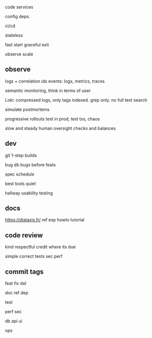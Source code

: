 ---
---
code
services

config
deps.

ci/cd

stateless

fast start
graceful exit

observe
scale

## observe
logs + correlation ids
events: logs, metrics, traces

semantic monitoring, think in terms of user

Loki: compressed logs, only tags indexed. grep only. no full text search

simulate
postmortems

progressive rollouts
test in prod, test txs, chaos

slow and steady
human oversight
checks and balances


## dev

git
1-step builds

bug db
bugs before feats

spec
schedule

best tools
quiet 

hallway usability testing

## docs
<https://diataxis.fr/>
ref
exp
howto
tutorial

## code review
kind
respectful
credit where its due

simple
correct
tests
sec
perf

## commit tags
feat
fix
del

doc
ref
dep

test

perf
sec

db
api
ui

ops
